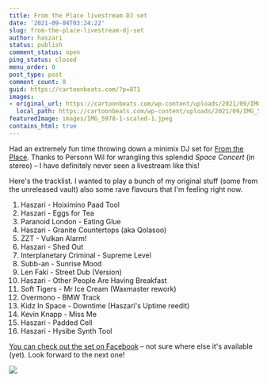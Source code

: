 ```yaml
---
title: From the Place livestream DJ set
date: '2021-09-04T03:24:22'
slug: from-the-place-livestream-dj-set
author: haszari
status: publish
comment_status: open
ping_status: closed
menu_order: 0
post_type: post
comment_count: 0
guid: https://cartoonbeats.com/?p=871
images:
- original_url: https://cartoonbeats.com/wp-content/uploads/2021/09/IMG_5981-1024x768.jpeg
  local_path: https://cartoonbeats.com/wp-content/uploads/2021/09/IMG_5981-1024x768.jpeg
featuredImage: images/IMG_5978-1-scaled-1.jpeg
contains_html: true
---
```


Had an extremely fun time throwing down a minimix DJ set for [From the Place](https://fromtheplace.fun). Thanks to Personn Wil for wrangling this splendid *Space Concert* (in stereo) – I have definitely never seen a livestream like this!

Here's the tracklist. I wanted to play a bunch of my original stuff (some from the unreleased vault) also some rave flavours that I'm feeling right now.

1. Haszari - Hoiximino Paad Tool
2. Haszari - Eggs for Tea
3. Paranoid London - Eating Glue
4. Haszari - Granite Countertops (aka Qolasoo)
5. ZZT - Vulkan Alarm!
6. Haszari - Shed Out
7. Interplanetary Criminal - Supreme Level
8. Subb-an - Sunrise Mood
9. Len Faki - Street Dub (Version)
10. Haszari - Other People Are Having Breakfast
11. Soft Tigers - Mr Ice Cream (Waxmaster rework)
12. Overmono - BMW Track
13. Kidz In Space - Downtime (Haszari's Uptime reedit)
14. Kevin Knapp - Miss Me
15. Haszari - Padded Cell
16. Haszari - Hysibe Synth Tool

[You can check out the set on Facebook](https://fb.watch/7OE3QTIboS/) – not sure where else it's available (yet). Look forward to the next one!

![](./images/IMG_5981-1024x768.jpeg)

<p></p>